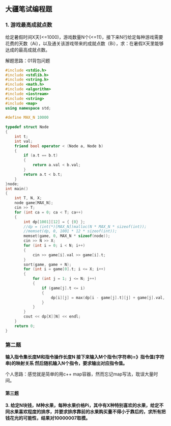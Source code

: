 ## 大疆笔试编程题

### 1. 游戏最高成就点数

给定暑假时间X天(<=1000)，游戏数量N个(<=11)，接下来N行给定每种游戏需要花费的天数（Ai），以及通关该游戏带来的成就点数（Bi），求：在暑假X天里能够达成的最高成就点数。

解题思路：01背包问题

~~~cpp
#include <stdio.h>
#include <stdlib.h>
#include <string.h>
#include <math.h>
#include <algorithm>
#include <iostream>
#include <string>
#include <map>
using namespace std;
 
#define MAX_N 10000
 
typedef struct Node
{
    int t;
    int val;
    friend bool operator < (Node a, Node b)
    {
        if (a.t == b.t)
        {
            return a.val < b.val;
        }
        return a.t < b.t;
    }
}node;
int main()
{
    int T, N, X;
    node game[MAX_N];
    cin >> T;
    for (int ca = 0; ca < T; ca++)
    {
        int dp[1001][12] = { {0} };
        //dp = (int(*)[MAX_N])malloc(N * MAX_N * sizeof(int));
        //memset(dp, 0, 1001 * 12 * sizeof(int));
        memset(game, 0, MAX_N * sizeof(node));
        cin >> N >> X;
        for (int i = 0; i < N; i++)
        {
            cin >> game[i].val >> game[i].t;
        }
        sort(game, game + N);
        for (int i = game[0].t; i <= X; i++)
        {
            for (int j = 1; j <= N; j++)
            {
                if (game[j].t <= i)
                {
                    dp[i][j] = max(dp[i - game[j].t][j] + game[j].val, dp[i][j - 1]);
                }
            }
        }
        cout << dp[X][N] << endl;
    }
    return 0;
}
~~~

### 第二题

**输入指令集长度M和指令操作长度N 接下来输入M个指令(字符串)=》指令值(字符串)的映射关系 然后随机输入N个指令，要求输出对应指令值。**

  个人思路：感觉就是简单的用c++ map容器，然而忘记map写法，耽误大量时间。



#### 第三题 

**3. 给定N块钱，M种水果，每种水果价格Pi，其中有X种特别喜欢的水果，给定不同水果喜欢程度的排序，并要求排序靠前的水果购买量不得小于靠后的，求所有把钱花光的可能性，结果对10000007取模。**

